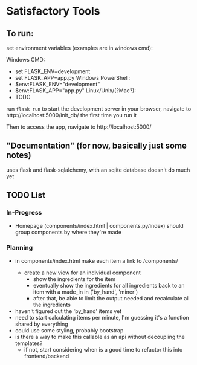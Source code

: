 
# Satisfactory Tools

## To run:
set environment variables (examples are in windows cmd):

Windows CMD:
- set FLASK_ENV=development
- set FLASK_APP=app.py
Windows PowerShell:
- $env:FLASK_ENV="development"
- $env:FLASK_APP="app.py"
Linux/Unix/(?Mac?):
- TODO

run `flask run` to start the development server
in your browser, navigate to http://localhost:5000/init_db/ the first time you run it

Then to access the app, navigate to http://localhost:5000/


## "Documentation" (for now, basically just some notes)

uses flask and flask-sqlalchemy, with an sqlite database
doesn't do much yet


## TODO List

### In-Progress
- Homepage (components/index.html | components.py/index) should group components by where they're made

### Planning
- in components/index.html make each item a link to /components/<id>
    - create a new view for an individual component
        - show the ingredients for the item
        - eventually show the ingredients for all ingredients back to an item with a made_in in ('by_hand', 'miner')
        - after that, be able to limit the output needed and recalculate all the ingredients
- haven't figured out the 'by_hand' items yet
- need to start calculating items per minute, I'm guessing it's a function shared by everything
- could use some styling, probably bootstrap
- is there a way to make this callable as an api without decoupling the templates?
    - if not, start considering when is a good time to refactor this into frontend/backend